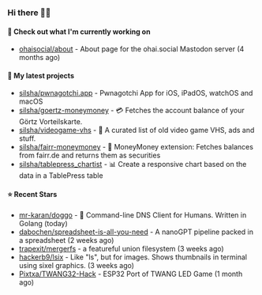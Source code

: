 ### Hi there 🦊👋

#### 👷 Check out what I'm currently working on

- [ohaisocial/about](https://github.com/ohaisocial/about) - About page for the ohai.social Mastodon server (4 months ago)

#### 🌱 My latest projects

- [silsha/pwnagotchi.app](https://github.com/silsha/pwnagotchi.app) - Pwnagotchi App for iOS, iPadOS, watchOS and macOS
- [silsha/goertz-moneymoney](https://github.com/silsha/goertz-moneymoney) - 💳 Fetches the account balance of your Görtz Vorteilskarte.
- [silsha/videogame-vhs](https://github.com/silsha/videogame-vhs) - 👾 A curated list of old video game VHS, ads and stuff.
- [silsha/fairr-moneymoney](https://github.com/silsha/fairr-moneymoney) - 💸 MoneyMoney extension: Fetches balances from fairr.de and returns them as securities
- [silsha/tablepress_chartist](https://github.com/silsha/tablepress_chartist) - 📊 Create a responsive chart based on the data in a TablePress table

#### ⭐ Recent Stars

- [mr-karan/doggo](https://github.com/mr-karan/doggo) - :dog: Command-line DNS Client for Humans. Written in Golang (today)
- [dabochen/spreadsheet-is-all-you-need](https://github.com/dabochen/spreadsheet-is-all-you-need) - A nanoGPT pipeline packed in a spreadsheet (2 weeks ago)
- [trapexit/mergerfs](https://github.com/trapexit/mergerfs) - a featureful union filesystem (3 weeks ago)
- [hackerb9/lsix](https://github.com/hackerb9/lsix) - Like &#34;ls&#34;, but for images. Shows thumbnails in terminal using sixel graphics. (3 weeks ago)
- [Pixtxa/TWANG32-Hack](https://github.com/Pixtxa/TWANG32-Hack) - ESP32 Port of TWANG LED Game (1 month ago)

